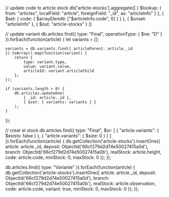 // update code to article stock
db['article-stocks'].aggregate([
  {
    $lookup: {
      from: "articles",
      localField: "article",
      foreignField: "_id",
      as: "articleInfo"
    }
  },
  {
    $set: {
      code: { $arrayElemAt: ["$articleInfo.code", 0] }
    }
  },
  {
    $unset: "articleInfo"
  },
  {
    $out: "article-stocks"
  }
])


// update variant
db.articles.find({ type: "Final", operationType: { $ne: "D" } }).forEach(function(article) {
    let variants = [];
    
    variants = db.variants.find({ articleParent: article._id }).toArray().map(function(variant) {
        return {
            type: variant.type,
            value: variant.value,
            articleId: variant.articleChild
        };
    });
    
    if (variants.length > 0) {
        db.articles.updateOne(
            { _id: article._id },
            { $set: { variants: variants } }
        );
    }
});

// crear el stock 
db.articles.find({
  type: "Final",
  $or: [
    { "article.variants": { $exists: false } },
    { "article.variants": { $size: 0 } }
  ]
}).forEach(function(article) {
  db.getCollection('article-stocks').insertOne({
    article: article._id,
    deposit: ObjectId('66cf279d2d74e50027415a0d'),
    branch: ObjectId('66cf279d2d74e50027415a0b'),
    realStock: article.height, 
    code: article.code,
    minStock: 0,
    maxStock: 0
  });
});

db.articles.find({
  type: "Variante"
}).forEach(function(article) {
  db.getCollection('article-stocks').insertOne({
    article: article._id,
    deposit: ObjectId('66cf279d2d74e50027415a0d'),
    branch: ObjectId('66cf279d2d74e50027415a0b'),
    realStock: article.observation, 
    code: article.code,
    variant: true,
    minStock: 0,
    maxStock: 0
  });
});